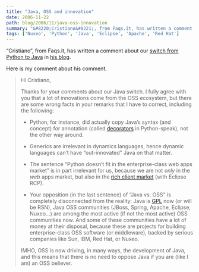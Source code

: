 ```yaml
---
title: "Java, OSS and innovation"
date: 2006-11-22
path: blog/2006/11/java-oss-innovation
summary: "&#8220;Cristiano&#8221;, from Faqs.it, has written a comment about our switch from Python to Java in his blog."
tags: ['Nuxeo', 'Python', 'Java', 'Eclipse', 'Apache', 'Red Hat']
---
```


<p>&#8220;Cristiano&#8221;, from Faqs.it, has written a comment about our <a href="http://www.nuxeo.com/en/news/nuxeo-switches-to-java/">switch from Python to Java</a> in <a href="http://blog.faqs.it/?p=15">his blog</a>.</p><p>Here is my comment about his comment.</p>

<blockquote>
  <p>Hi Cristiano,</p>
  
  <p>Thanks for your comments about our Java switch. I fully agree with you that a lot of innovations come from the OSS ecosystem, but there are some wrong facts in your remarks that I have to correct, including the following:</p>
  
  <ul><li><p>Python, for instance, did actually copy Java&#8217;s syntax (and concept) for annotation (called <a href="http://www.python.org/dev/peps/pep-0318/">decorators</a> in Python-speak), not the other way around.</p></li>
  <li><p>Generics are irrelevant in dynamics languages, hence dynamic languages can&#8217;t have &#8220;out-innovated&#8221; Java on that matter.</p></li>
  <li><p>The sentence &#8220;Python doesn&#8217;t fit in the enterprise-class web apps market&#8221; is in part irrelevant for us, because we are not <em>only</em> in the <em>web</em> apps market, but also in the <a href="http://www.nuxeo.com/en/products/apogee">rich client market</a> (with Eclipse RCP).</p></li>
  <li><p>Your opposition (in the last sentence) of &#8220;Java vs. OSS&#8221; is completely disconnected from the reality: Java is <a href="http://blogs.sun.com/jonathan/entry/fueling_the_network_effect">GPL</a> now (or will be RSN), Java OSS communities (JBoss, Spring, Apache, Eclipse, Nuxeo&#8230;) are among the most active (if not the most active) OSS communities now. And some of these communities have a lot of money at their disposal, because these are projects for building enterprise-class OSS software (or middleware), backed by serious companies like Sun, IBM, Red Hat, or Nuxeo.</p></li>
  </ul><p>IMHO, OSS is now driving, in many ways, the development of Java, and this means that there is no need to oppose Java if you are (like I am) an OSS believer.</p>
</blockquote> 


